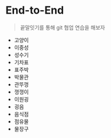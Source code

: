 # End-to-End
> 끝말잇기를 통해 git 협업 연습을 해보자

- 고양이
- 이중성
- 성수기
- 기차표
- 표주박
- 박물관
- 관뚜껑
- 껑껑이
- 이원굉
- 굉음
- 음식점
- 점유물
- 물장구